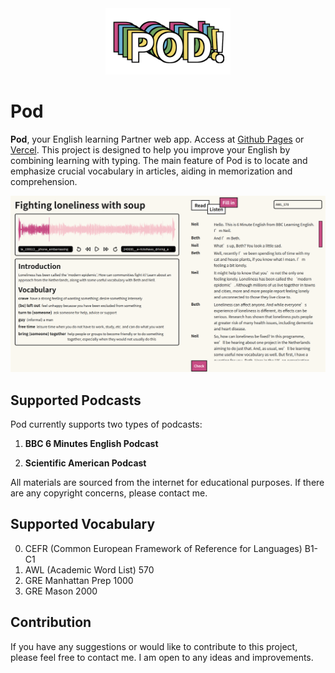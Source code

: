 <div align=center>
<img  src="./logo.png" width="200"/>
</div>

# Pod

**Pod**, your English learning Partner web app. Access at [Github Pages](https://r.piggy.lol/pod/) or [Vercel](https://pod-omega.vercel.app/pod/). This project is designed to help you improve your English by combining learning with typing. The main feature of Pod is to locate and emphasize crucial vocabulary in articles, aiding in memorization and comprehension.


![index](pod.png)


## Supported Podcasts

Pod currently supports two types of podcasts:

1. **BBC 6 Minutes English Podcast**

2. **Scientific American Podcast**

All materials are sourced from the internet for educational purposes. If there are any copyright concerns, please contact me.

## Supported Vocabulary

0. CEFR (Common European Framework of Reference for Languages) B1-C1
1. AWL (Academic Word List) 570
2. GRE Manhattan Prep 1000
3. GRE Mason 2000

## Contribution

If you have any suggestions or would like to contribute to this project, please feel free to contact me. I am open to any ideas and improvements.
